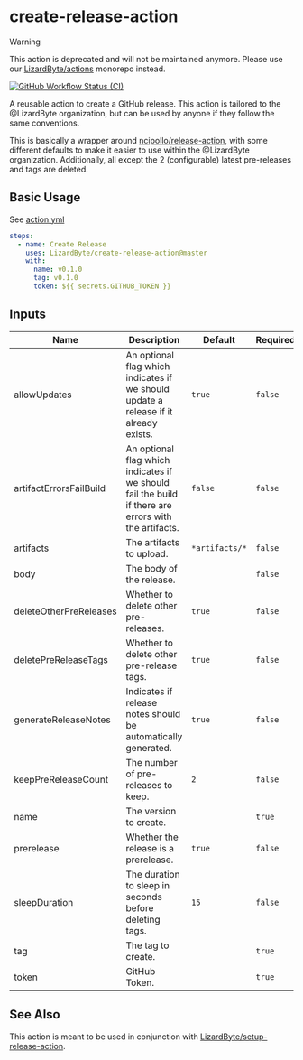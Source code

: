 # create-release-action

> [!WARNING]
> This action is deprecated and will not be maintained anymore.
> Please use our [LizardByte/actions](https://github.com/LizardByte/actions) monorepo instead.

[![GitHub Workflow Status (CI)](https://img.shields.io/github/actions/workflow/status/lizardbyte/create-release-action/ci.yml.svg?branch=master&label=CI%20build&logo=github&style=for-the-badge)](https://github.com/LizardByte/create-release-action/actions/workflows/ci.yml?query=branch%3Amaster)

A reusable action to create a GitHub release. This action is tailored to the
@LizardByte organization, but can be used by anyone if they follow the same conventions.

This is basically a wrapper around [ncipollo/release-action](https://github.com/ncipollo/release-action),
with some different defaults to make it easier to use within the @LizardByte organization.
Additionally, all except the 2 (configurable) latest pre-releases and tags are deleted.

## Basic Usage

See [action.yml](action.yml)

```yaml
steps:
  - name: Create Release
    uses: LizardByte/create-release-action@master
    with:
      name: v0.1.0
      tag: v0.1.0
      token: ${{ secrets.GITHUB_TOKEN }}
```

## Inputs

| Name                    | Description                                                                                          | Default         | Required |
|-------------------------|------------------------------------------------------------------------------------------------------|-----------------|----------|
| allowUpdates            | An optional flag which indicates if we should update a release if it already exists.                 | `true`          | `false`  |
| artifactErrorsFailBuild | An optional flag which indicates if we should fail the build if there are errors with the artifacts. | `false`         | `false`  |
| artifacts               | The artifacts to upload.                                                                             | `*artifacts/*`  | `false`  |
| body                    | The body of the release.                                                                             |                 | `false`  |
| deleteOtherPreReleases  | Whether to delete other pre-releases.                                                                | `true`          | `false`  |
| deletePreReleaseTags    | Whether to delete other pre-release tags.                                                            | `true`          | `false`  |
| generateReleaseNotes    | Indicates if release notes should be automatically generated.                                        | `true`          | `false`  |
| keepPreReleaseCount     | The number of pre-releases to keep.                                                                  | `2`             | `false`  |
| name                    | The version to create.                                                                               |                 | `true`   |
| prerelease              | Whether the release is a prerelease.                                                                 | `true`          | `false`  |
| sleepDuration           | The duration to sleep in seconds before deleting tags.                                               | `15`            | `false`  |
| tag                     | The tag to create.                                                                                   |                 | `true`   |
| token                   | GitHub Token.                                                                                        |                 | `true`   |

## See Also

This action is meant to be used in conjunction with
[LizardByte/setup-release-action](https://github.com/LizardByte/setup-release-action).
